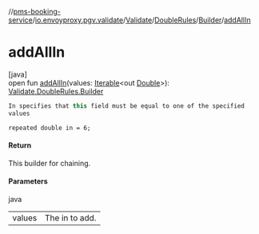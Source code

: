//[pms-booking-service](../../../../../index.md)/[io.envoyproxy.pgv.validate](../../../index.md)/[Validate](../../index.md)/[DoubleRules](../index.md)/[Builder](index.md)/[addAllIn](add-all-in.md)

# addAllIn

[java]\
open fun [addAllIn](add-all-in.md)(values: [Iterable](https://docs.oracle.com/en/java/javase/23/docs/api/java.base/java/lang/Iterable.html)&lt;out [Double](https://docs.oracle.com/en/java/javase/23/docs/api/java.base/java/lang/Double.html)&gt;): [Validate.DoubleRules.Builder](index.md)

```kotlin
In specifies that this field must be equal to one of the specified
values

```
`repeated double in = 6;`

#### Return

This builder for chaining.

#### Parameters

java

| | |
|---|---|
| values | The in to add. |